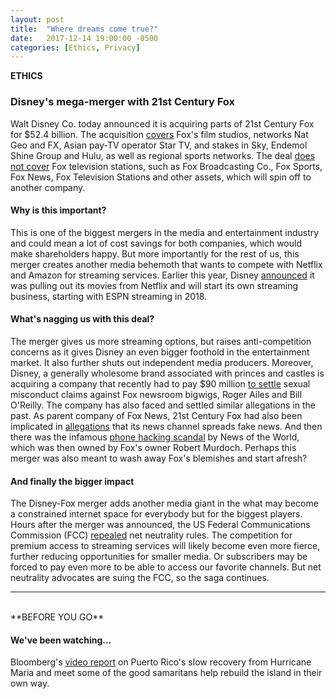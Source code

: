 ```yaml
---
layout: post
title:  "Where dreams come true?"
date:   2017-12-14 19:00:00 -0500
categories: [Ethics, Privacy]
---
```


**ETHICS**

### Disney's mega-merger with 21st Century Fox

Walt Disney Co. today announced it is acquiring parts of 21st Century Fox for $52.4 billion. The acquisition [covers](https://www.cnbc.com/2017/12/14/disney-to-buy-21st-century-fox-assets.html) Fox's film studios, networks Nat Geo and FX, Asian pay-TV operator Star TV, and stakes in Sky, Endemol Shine Group and Hulu, as well as regional sports networks. The deal [does not cover](http://variety.com/2017/biz/news/disney-fox-merger-deal-52-4-billion-merger-1202631242/) Fox television stations, such as Fox Broadcasting Co., Fox Sports, Fox News, Fox Television Stations and other assets, which will spin off to another company.

#### Why is this important?

This is one of the biggest mergers in the media and entertainment industry and could mean a lot of cost savings for both companies, which would make shareholders happy. But more importantly for the rest of us, this merger creates another media behemoth that wants to compete with Netflix and Amazon for streaming services. Earlier this year, Disney [announced](https://www.cnbc.com/2017/08/08/disney-will-pull-its-movies-from-netflix-and-start-its-own-streaming-services.html) it was pulling out its movies from Netflix and will start its own streaming business, starting with ESPN streaming in 2018.

#### What's nagging us with this deal?

The merger gives us more streaming options, but raises anti-competition concerns as it gives Disney an even bigger foothold in the entertainment market. It also further shuts out independent media producers. Moreover, Disney, a generally wholesome brand associated with princes and castles is acquiring a company that recently had to pay $90 million [to settle](https://www.reuters.com/article/us-fox-settlement/21st-century-fox-in-90-million-settlement-tied-to-sexual-harassment-scandal-idUSKBN1DK2NI) sexual misconduct claims against Fox newsroom bigwigs, Roger Ailes and Bill O'Reilly. The company has also faced and settled similar allegations in the past. As parent company of Fox News, 21st Century Fox had also been implicated in [allegations](https://www.mediamatters.org/stories-and-interests/phone-hacking-scandal) that its news channel spreads fake news. And then there was the infamous [phone hacking scandal](http://www.bbc.com/news/uk-24894403) by News of the World, which was then owned by Fox's owner Robert Murdoch. Perhaps this merger was also meant to wash away Fox's blemishes and start afresh?

#### And finally the bigger impact

The Disney-Fox merger adds another media giant in the what may become a constrained internet space for everybody but for the biggest players. Hours after the merger was announced, the US Federal Communications Commission (FCC) [repealed](https://www.washingtonpost.com/news/the-switch/wp/2017/12/14/the-fcc-is-expected-to-repeal-its-net-neutrality-rules-today-in-a-sweeping-act-of-deregulation/?utm_term=.815cfc49ac1b) net neutrality rules. The competition for premium access to streaming services will likely become even more fierce, further reducing opportunities for smaller media. Or subscribers may be forced to pay even more to be able to access our favorite channels. But net neutrality advocates are suing the FCC, so the saga continues.

<hr />
<br />
**BEFORE YOU GO**

#### We've been watching...

Bloomberg's [video report](https://www.bloomberg.com/news/features/2017-12-14/how-to-rebuild-puerto-rico) on Puerto Rico's slow recovery from Hurricane Maria and meet some of the good samaritans help rebuild the island in their own way.
